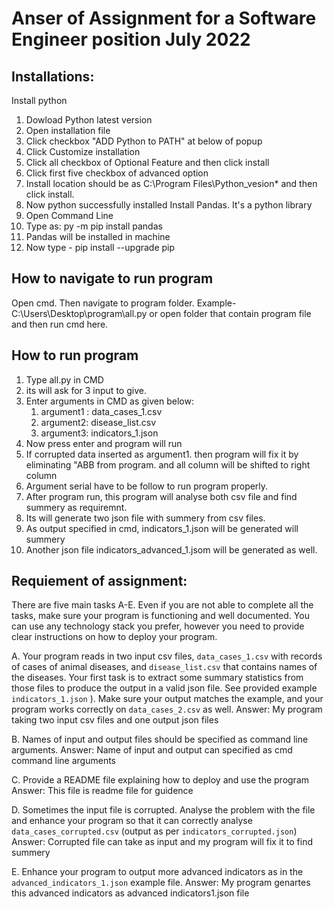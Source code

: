 # Anser of Assignment for a Software Engineer position July 2022
## Installations:
Install python
1. Dowload Python latest version
2. Open installation file
3. Click checkbox "ADD Python to PATH" at below of popup
4. Click Customize installation
5. Click all checkbox of Optional Feature and then click install
6. Click first five checkbox of advanced option
7. Install location should be as C:\Program Files\Python_vesion* and then click install. 
8. Now python successfully installed 
Install Pandas. It's a python library
1. Open Command Line
2. Type as: py -m pip install pandas
3. Pandas will be installed in machine
4. Now type - pip install --upgrade pip

## How to navigate to run program
Open cmd. Then navigate to program folder. Example- C:\Users\Desktop\program\all.py 
or open folder that contain program file and then run cmd here.



## How to run program
1. Type all.py in CMD
2. its will ask for 3 input to give. 
3. Enter arguments in CMD as given below:
   1. argument1 : data_cases_1.csv
   2. argument2: disease_list.csv
   3. argument3: indicators_1.json
4. Now press enter and program will run
5. If corrupted data inserted as argument1. then program will fix it by eliminating "ABB from program. and all column will be shifted to right column
6. Argument serial have to be follow to run program properly.
7. After program run, this program will analyse both csv file and find summery as requiremnt.
8. Its will generate two json file with summery from csv files.
9. As output specified in cmd, indicators_1.json will be generated will summery
10. Another json file indicators_advanced_1.jsom will be generated as well.


## Requiement of assignment:
There are five main tasks A-E. Even if you are not able to complete all the tasks, make sure your program is functioning and well documented. You can use any technology stack you prefer, however you need to provide clear instructions on how to deploy your program.

A. Your program reads in two input csv files, `data_cases_1.csv` with records of cases of animal diseases, and `disease_list.csv` that contains names of the diseases. Your first task is to extract some summary statistics from those files to produce the output in a valid json file. See provided example `indicators_1.json` ). Make sure your output matches the example, and your program works correctly on `data_cases_2.csv` as well. 
Answer: My program taking two input csv files and one output json files

B. Names of input and output files should be specified as command line arguments.
Answer: Name of input and output can specified as cmd command line arguments

C. Provide a README file explaining how to deploy and use the program
Answer: This file is readme file for guidence

D. Sometimes the input file is corrupted. Analyse the problem with the file and enhance your program so that it can correctly analyse `data_cases_corrupted.csv` (output as per `indicators_corrupted.json`)
Answer: Corrupted file can take as input and my program will fix it to find summery

E. Enhance your program to output more advanced indicators as in the `advanced_indicators_1.json` example file.
Answer: My program genartes this advanced indicators as advanced indicators1.json file
